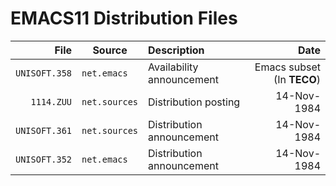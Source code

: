 # EMACS11 Distribution Files

File | Source | Description | Date
---: | --- | :--- | ---:
`UNISOFT.358` | `net.emacs` | Availability announcement | Emacs subset (In **TECO**) | 8-Nov-1984
`1114.ZUU` | `net.sources` | Distribution posting | 14-Nov-1984
`UNISOFT.361` | `net.sources` | Distribution announcement | 14-Nov-1984
`UNISOFT.352` | `net.emacs` | Distribution announcement | 14-Nov-1984
